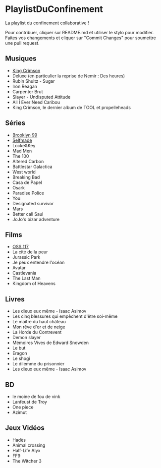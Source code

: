 # PlaylistDuConfinement
La playlist du confinement collaborative !

Pour contribuer, cliquer sur README.md et utiliser le stylo pour modifier. Faites vos changements et cliquer sur "Commit Changes" pour soumettre une pull request.

## Musiques
* [King Crimson](https://www.youtube.com/watch?v=8xhMEtgd2pY)
* Deluxe (en particulier la reprise de Nemir : Des heures)
* Rubin Shultz - Sugar
* Iron Reagan
* Carpenter Brut
* Slayer - Undisputed Attitude
* All I Ever Need Caribou
* King Crimson, le dernier album de TOOL et propelleheads
 
 
## Séries 
* [Brooklyn 99](https://www.youtube.com/watch?v=sEOuJ4z5aTc)
* [Selfmade](https://www.youtube.com/watch?v=DvaH8WL-3kw)
* Locke&Key
* Mad Men
* The 100
* Altered Carbon
* Battlestar Galactica
* West world 
* Breaking Bad
* Casa de Papel
* Osark
* Paradise Police
* You
* Designated survivor
* Mars
* Better call Saul 
* JoJo's bizar adventure

## Films
* [OSS 117](https://www.youtube.com/watch?v=KSnoKZuKUgU)
* La cité de la peur
* Jurassic Park
* Je peux entendre l'océan
* Avatar
* Castlevania
* The Last Man
* Kingdom of Heavens


## Livres
* Les dieux eux même - Isaac  Asimov
* Les cinq blessures qui empêchent d'être soi-même
* Le maître du haut château 
* Mon rêve d'or et de neige
* La Horde du Contrevent
* Demon slayer
* Mémoires Vives de Edward Snowden
* Le but
* Eragon
* Le shogi
* Le dilemme du prisonnier 
* Les dieux eux même - Isaac  Asimov

## BD
* le moine de fou de vink
* Lanfeust de Troy 
* One piece
* Azimut

## Jeux Vidéos
* Hadès
* Animal crossing 
* Half-Life Alyx 
* FF9
* The Witcher 3
